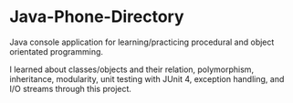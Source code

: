 # Java-Phone-Directory
 Java console application for learning/practicing procedural and object orientated programming.


I learned about classes/objects and their relation, polymorphism, inheritance, modularity, unit testing with JUnit 4, exception handling, and I/O streams through this project.
